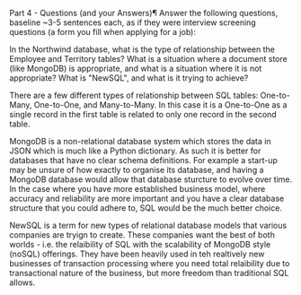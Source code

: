 Part 4 - Questions (and your Answers)¶
Answer the following questions, baseline ~3-5 sentences each, as if they were interview screening questions (a form you fill when applying for a job):

In the Northwind database, what is the type of relationship between the Employee and Territory tables?
What is a situation where a document store (like MongoDB) is appropriate, and what is a situation where it is not appropriate?
What is "NewSQL", and what is it trying to achieve?

There are a few different types of relationship between SQL tables:  One-to-Many, One-to-One, and Many-to-Many.  In this case it is a One-to-One as a single record in the first table is related to only one record in the second table.

MongoDB is a non-relational database system which stores the data in JSON which is much like a Python dictionary.  As such it is better for databases that have no clear schema definitions.  For example a start-up may be unsure of how exactly to organise its database, and having a MongoDB database would allow that database sturcture to evolve over time.  
In the case where you have more established business model, where accuracy and reliability are more important and you have a clear database structure that you could adhere to, SQL would be the much better choice.

NewSQL is a term for new types of relational database models that various companies are tryign to create.  These companies want the best of both worlds - i.e. the relaibility of SQL with the scalability of MongoDB style (noSQL) offerings.  They have been heavily used in teh realtively new businesses of transaction processing where you need total relaibility due to transactional nature of the business, but more freedom than traditional SQL allows.
